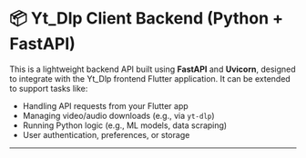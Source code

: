 # 📦 Yt_Dlp Client Backend (Python + FastAPI)

This is a lightweight backend API built using **FastAPI** and **Uvicorn**, designed to integrate with the Yt_Dlp frontend Flutter application. It can be extended to support tasks like:

- Handling API requests from your Flutter app
- Managing video/audio downloads (e.g., via `yt-dlp`)
- Running Python logic (e.g., ML models, data scraping)
- User authentication, preferences, or storage

---


